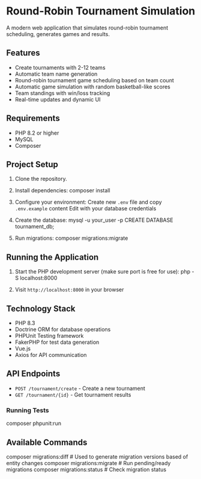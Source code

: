 # Round-Robin Tournament Simulation

A modern web application that simulates round-robin tournament scheduling, generates games and results.

## Features

- Create tournaments with 2-12 teams
- Automatic team name generation
- Round-robin tournament game scheduling based on team count
- Automatic game simulation with random basketball-like scores
- Team standings with win/loss tracking
- Real-time updates and dynamic UI

## Requirements

- PHP 8.2 or higher
- MySQL
- Composer

## Project Setup

1. Clone the repository.

2. Install dependencies:
   composer install

3. Configure your environment:
   Create new `.env` file and copy `.env.example` content
   Edit with your database credentials

4. Create the database:
   mysql -u your_user -p CREATE DATABASE tournament_db;

5. Run migrations:
   composer migrations:migrate

## Running the Application

1. Start the PHP development server (make sure port is free for use):
   php -S localhost:8000

2. Visit `http://localhost:8000` in your browser

## Technology Stack

- PHP 8.3
- Doctrine ORM for database operations
- PHPUnit Testing framework
- FakerPHP for test data generation
- Vue.js
- Axios for API communication

## API Endpoints

- `POST /tournament/create` - Create a new tournament
- `GET /tournament/{id}` - Get tournament results

### Running Tests

composer phpunit:run

## Available Commands

composer migrations:diff # Used to generate migration versions based of entity changes
composer migrations:migrate # Run pending/ready migrations
composer migrations:status # Check migration status
